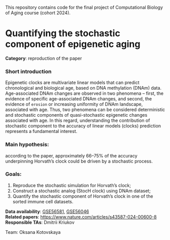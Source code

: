 
This repository contains code for the final project of Computational Biology of Aging course (cohort 2024).


# Quantifying the stochastic component of epigenetic aging  
**Category**: reproduction of the paper

### Short introduction  
Epigenetic clocks are multivariate linear models that can predict chronological and biological age, based on DNA methylation (DNAm) data. 
Age-associated DNAm changes are observed in two phenomena – first, the evidence of specific age-associated DNAm changes, and second, the evidence of `erosion` or increasing uniformity of DNAm landscape, associated with age. 
Thus, two phenomena can be considered deterministic and stochastic components of quasi-stochastic epigenetic changes associated with age. 
In this regard, understanding the contribution of stochastic component to the accuracy of linear models (clocks) prediction represents a fundamental interest. 
### Main hypothesis:  
according to the paper, approximately 66–75% of the accuracy underpinning Horvath’s clock could be driven by a stochastic process.
### Goals:
1. Reproduce the stochastic simulation for Horvath’s clock;  
2. Construct a stochastic analog (StocH clock) using DNAm dataset;  
3. Quantify the stochastic component of Horvath’s clock in one of the sorted immune cell datasets.  

**Data availability**: [GSE56581](https://www.ncbi.nlm.nih.gov/geo/query/acc.cgi?acc=GSE56581), [GSE56046](https://www.ncbi.nlm.nih.gov/geo/query/acc.cgi?acc=GSE56046)  
**Related papers**: https://www.nature.com/articles/s43587-024-00600-8  
**Responsible TAs**: Dmitrii Kriukov  

Team: Oksana Kotovskaya

